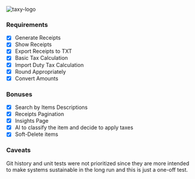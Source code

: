 ![taxy-logo](https://user-images.githubusercontent.com/7718776/199564990-31909ac7-9ec6-42ff-87e9-a6815ac15cba.png)

### Requirements

- [x] Generate Receipts
- [x] Show Receipts
- [x] Export Receipts to TXT
- [x] Basic Tax Calculation
- [x] Import Duty Tax Calculation
- [x] Round Appropriately
- [x] Convert Amounts

### Bonuses

- [x] Search by Items Descriptions
- [x] Receipts Pagination
- [x] Insights Page
- [x] AI to classify the item and decide to apply taxes
- [x] Soft-Delete items

### Caveats

Git history and unit tests were not prioritized since they are more intended to make systems sustainable in the long run and this is just a one-off test.
